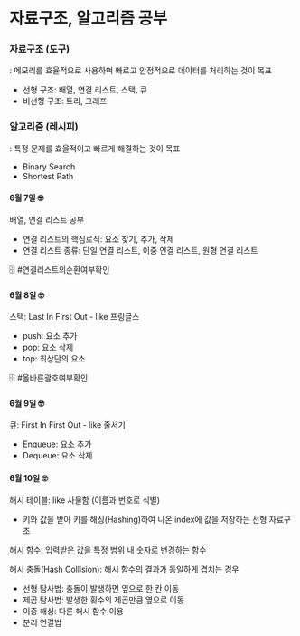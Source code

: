 # 자료구조, 알고리즘 공부

### 자료구조 (도구)

: 메모리를 효율적으로 사용하며 빠르고 안정적으로 데이터를 처리하는 것이 목표

- 선형 구조: 배열, 연결 리스트, 스택, 큐
- 비선형 구조: 트리, 그래프

### 알고리즘 (레시피)

: 특정 문제를 효율적이고 빠르게 해결하는 것이 목표

- Binary Search
- Shortest Path

#### 6월 7일 🤓

배열, 연결 리스트 공부

- 연결 리스트의 핵심로직: 요소 찾기, 추가, 삭제
- 연결 리스트 종류: 단일 연결 리스트, 이중 연결 리스트, 원형 연결 리스트

🗄 #연결리스트의순환여부확인

#### 6월 8일 🤓

스택: Last In First Out - like 프링글스

- push: 요소 추가
- pop: 요소 삭제
- top: 최상단의 요소

🗄 #올바른괄호여부확인

#### 6월 9일 🤓

큐: First In First Out - like 줄서기

- Enqueue: 요소 추가
- Dequeue: 요소 삭제

#### 6월 10일 🤓

해시 테이블: like 사물함 (이름과 번호로 식별)

- 키와 값을 받아 키를 해싱(Hashing)하여 나온 index에 값을 저장하는 선형 자료구조

해시 함수: 입력받은 값을 특정 범위 내 숫자로 변경하는 함수

해시 충돌(Hash Collision): 해시 함수의 결과가 동일하게 겹치는 경우

- 선형 탐사법: 충돌이 발생하면 옆으로 한 칸 이동
- 제곱 탐사법: 발생한 횟수의 제곱만큼 옆으로 이동
- 이중 해싱: 다른 해시 함수 이용
- 분리 연결법
